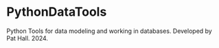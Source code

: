 # PythonDataTools
Python Tools for data modeling and working in databases. 
Developed by Pat Hall. 2024.
